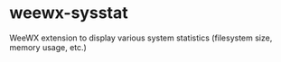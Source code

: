 # weewx-sysstat
WeeWX extension to display various system statistics (filesystem size, memory usage, etc.)
